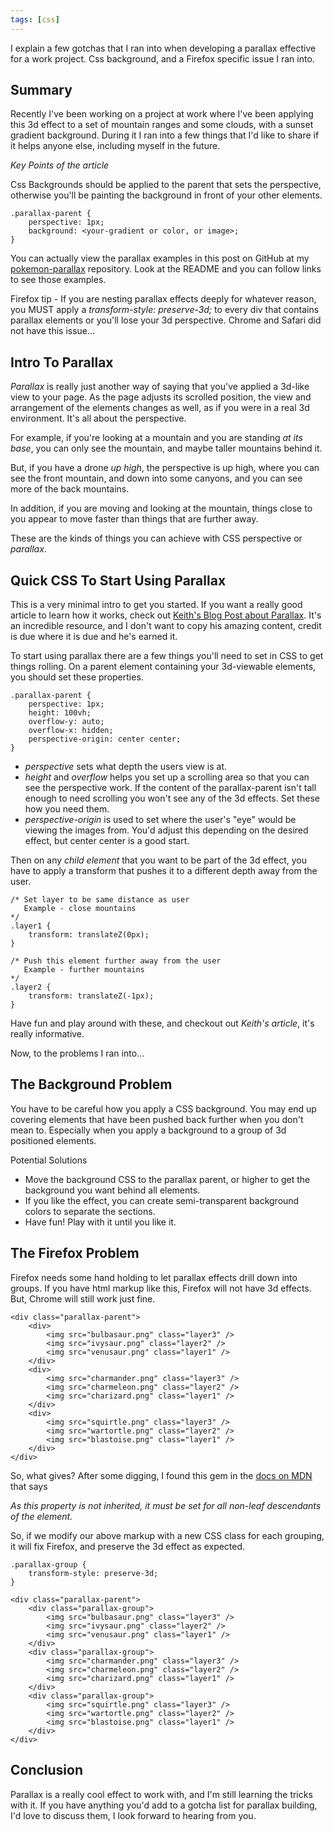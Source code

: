 ```yaml
---
tags: [css]
---
```


I explain a few gotchas that I ran into when developing a parallax effective for a work project.  Css background, and a Firefox specific issue I ran into.

## Summary

Recently I've been working on a project at work where I've been applying this 3d effect to a set of mountain ranges and some clouds, with a sunset gradient background.  During it I ran into a few things that I'd like to share if it helps anyone else, including myself in the future.

_Key Points of the article_

Css Backgrounds should be applied to the parent that sets the perspective, otherwise you'll be painting the background in front of your other elements.
```
.parallax-parent {
    perspective: 1px;
    background: <your-gradient or color, or image>;
}
```

You can actually view the parallax examples in this post on GitHub at my [pokemon-parallax](https://github.com/Loganras/pokemon-parallax) repository.  Look at the README and you can follow links to see those examples.

Firefox tip - If you are nesting parallax effects deeply for whatever reason, you MUST apply a _transform-style: preserve-3d;_ to every div that contains parallax elements or you'll lose your 3d perspective.  Chrome and Safari did not have this issue...

## Intro To Parallax

_Parallax_ is really just another way of saying that you've applied a 3d-like view to your page.  As the page adjusts its scrolled position, the view and arrangement of the elements changes as well, as if you were in a real 3d environment.  It's all about the perspective.

For example, if you're looking at a mountain and you are standing _at its base_, you can only see the mountain, and maybe taller mountains behind it.

But, if you have a drone _up high_, the perspective is up high, where you can see the front mountain, and down into some canyons, and you can see more of the back mountains.

In addition, if you are moving and looking at the mountain, things close to you appear to move faster than things that are further away.

These are the kinds of things you can achieve with CSS perspective or _parallax_.

## Quick CSS To Start Using Parallax

This is a very minimal intro to get you started.  If you want a really good article to learn how it works, check out [Keith's Blog Post about Parallax](https://keithclark.co.uk/articles/pure-css-parallax-websites/).  It's an incredible resource, and I don't want to copy his amazing content, credit is due where it is due and he's earned it.

To start using parallax there are a few things you'll need to set in CSS to get things rolling.  On a parent element containing your 3d-viewable elements, you should set these properties.
```
.parallax-parent {
    perspective: 1px;
    height: 100vh;
    overflow-y: auto;
    overflow-x: hidden;
    perspective-origin: center center;
}
```

- _perspective_ sets what depth the users view is at.
- _height_ and _overflow_ helps you set up a scrolling area so that you can see the perspective work.  If the content of the parallax-parent isn't tall enough to need scrolling you won't see any of the 3d effects.  Set these how you need them.
- _perspective-origin_ is used to set where the user's "eye" would be viewing the images from.  You'd adjust this depending on the desired effect, but center center is a good start.

Then on any _child element_ that you want to be part of the 3d effect, you have to apply a transform that pushes it to a different depth away from the user.
```
/* Set layer to be same distance as user
   Example - close mountains
*/
.layer1 {
    transform: translateZ(0px);
}

/* Push this element further away from the user
   Example - further mountains
*/
.layer2 {
    transform: translateZ(-1px);
}
```

Have fun and play around with these, and checkout out _Keith's article_, it's really informative.

Now, to the problems I ran into...

## The Background Problem

You have to be careful how you apply a CSS background.  You may end up covering elements that have been pushed back further when you don't mean to.  Especially when you apply a background to a group of 3d positioned elements.

Potential Solutions
- Move the background CSS to the parallax parent, or higher to get the background you want behind all elements.
- If you like the effect, you can create semi-transparent background colors to separate the sections.
- Have fun!  Play with it until you like it.

## The Firefox Problem

Firefox needs some hand holding to let parallax effects drill down into groups.  If you have html markup like this, Firefox will not have 3d effects.  But, Chrome will still work just fine.
```
<div class="parallax-parent">
    <div>
        <img src="bulbasaur.png" class="layer3" />
        <img src="ivysaur.png" class="layer2" />
        <img src="venusaur.png" class="layer1" />
    </div>
    <div>
        <img src="charmander.png" class="layer3" />
        <img src="charmeleon.png" class="layer2" />
        <img src="charizard.png" class="layer1" />
    </div>
    <div>
        <img src="squirtle.png" class="layer3" />
        <img src="wartortle.png" class="layer2" />
        <img src="blastoise.png" class="layer1" />
    </div>
</div>
```

So, what gives?  After some digging, I found this gem in the [docs on MDN](https://developer.mozilla.org/en-US/docs/Web/CSS/transform-style) that says

_As this property is not inherited, it must be set for all non-leaf descendants of the element._

So, if we modify our above markup with a new CSS class for each grouping, it will fix Firefox, and preserve the 3d effect as expected.
```
.parallax-group {
    transform-style: preserve-3d;
}
```
```
<div class="parallax-parent">
    <div class="parallax-group">
        <img src="bulbasaur.png" class="layer3" />
        <img src="ivysaur.png" class="layer2" />
        <img src="venusaur.png" class="layer1" />
    </div>
    <div class="parallax-group">
        <img src="charmander.png" class="layer3" />
        <img src="charmeleon.png" class="layer2" />
        <img src="charizard.png" class="layer1" />
    </div>
    <div class="parallax-group">
        <img src="squirtle.png" class="layer3" />
        <img src="wartortle.png" class="layer2" />
        <img src="blastoise.png" class="layer1" />
    </div>
</div>
```

## Conclusion

Parallax is a really cool effect to work with, and I'm still learning the tricks with it.  If you have anything you'd add to a gotcha list for parallax building, I'd love to discuss them, I look forward to hearing from you.